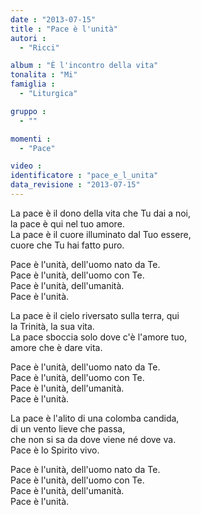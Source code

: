 ```yaml
---
date : "2013-07-15"
title : "Pace è l'unità"
autori : 
  - "Ricci"

album : "È l'incontro della vita"
tonalita : "Mi"
famiglia : 
  - "Liturgica"

gruppo : 
  - ""

momenti : 
  - "Pace"

video : 
identificatore : "pace_e_l_unita"
data_revisione : "2013-07-15"
---
```

  
  
  
  
  
  
  
  
  
 La pace è il dono della vita che Tu dai a noi,  
 la pace è qui nel tuo amore.  
 La pace è il cuore illuminato dal Tuo essere,  
 cuore che Tu hai fatto puro.  
  
  
Pace è l'unità, dell'uomo nato da Te.  
Pace è l'unità, dell'uomo con Te.  
Pace è l'unità, dell'umanità.  
Pace è l'unità.  
  
  
La pace è il cielo riversato sulla terra, qui  
la Trinità, la sua vita.  
La pace sboccia solo dove c'è l'amore tuo,  
amore che è dare vita.  
  
  
Pace è l'unità, dell'uomo nato da Te.  
Pace è l'unità, dell'uomo con Te.  
Pace è l'unità, dell'umanità.  
Pace è l'unità.  
  
  
La pace è l'alito di una colomba candida,  
di un vento lieve che passa,  
che non si sa da dove viene né dove va.  
Pace è lo Spirito vivo.  
  
  
Pace è l'unità, dell'uomo nato da Te.  
Pace è l'unità, dell'uomo con Te.  
Pace è l'unità, dell'umanità.  
Pace è l'unità.   
  
  
  
